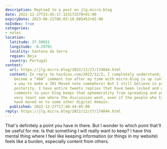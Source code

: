 ```yaml
---
description: Replied to a post on jlg.micro.blog
date: 2022-12-27T23:45:17.153172578+01:00
expiryDate: 2023-06-21T08:03:10.085452+02:00
noIndex: true
categories:
- notes
location:
  latitude: 37.50651
  longitude: -8.29791
  locality: Santana da Serra
  region: Beja
  country: Portugal
context:
  url: https://jlg.micro.blog/2022/12/27/174044.html
  content: In reply to hacdias.com/2022/12/2… I completely understand; I’ll probably
    become a “404” comment too after my time with micro.blog is up (unless there’s
    a way to make a 301 Moved note somewhere) But I still believe in preserving for
    posterity. I have entire tweets replies that have been locked and deleted– saving
    comments to your blog keeps that ephemerality from spreading and you can at the
    very least see where the discussion went, even if the people who typed those words
    have moved on to some other digital domain.
  published: 2022-12-27T17:40:44-05:00
reply: https://jlg.micro.blog/2022/12/27/174044.html
---
```


That's definitely a point you have in there. But I wonder to which point that'll be useful for me. Is that something I will really want to keep? I have this mental thing where I feel like keeping information (or things in my website) feels like a burden, especially content from others.
